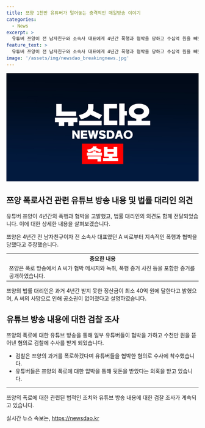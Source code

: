 ```yaml
---
title: 쯔양 1천만 유튜버가 털어놓는 충격적인 매일방송 이야기
categories:
  - News
excerpt: >
  유튜버 쯔양이 전 남자친구와 소속사 대표에게 4년간 폭행과 협박을 당하고 수십억 원을 빼앗겼다는 내용을 공개했습니다. 쯔양은 폭로에 대한 압박과 뒷돈 의혹을 받아 전날 새벽 예고 없는 방송을 시작하며 직접 설명에 나섰습니다. 법률대리인은 4년간 받지 못한 정산금이 최소 40억 원이며 혐의를 받는 유튜버들에 대해 검찰이 수사에 착수했습니다.
feature_text: >
  유튜버 쯔양이 전 남자친구와 소속사 대표에게 4년간 폭행과 협박을 당하고 수십억 원을 빼앗겼다는 내용을 공개했습니다. 쯔양은 폭로에 대한 압박과 뒷돈 의혹을 받아 전날 새벽 예고 없는 방송을 시작하며 직접 설명에 나섰습니다. 법률대리인은 4년간 받지 못한 정산금이 최소 40억 원이며 혐의를 받는 유튜버들에 대해 검찰이 수사에 착수했습니다.
image: '/assets/img/newsdao_breakingnews.jpg'
---
```


<p><img src="/assets/img/newsdao_breakingnews.jpg" alt="pcversion 속보" /></p>

<h2 data-ke-size="size26">쯔양 폭로사건 관련 유튜브 방송 내용 및 법률 대리인 의견</h2>

<p data-ke-size="size16">유튜버 쯔양이 4년간의 폭행과 협박을 고발했고, 법률 대리인의 의견도 함께 전달되었습니다. 이에 대한 상세한 내용을 살펴보겠습니다.</p>

<p data-ke-size="size16">쯔양은 4년간 전 남자친구이자 전 소속사 대표였던 A 씨로부터 지속적인 폭행과 협박을 당했다고 주장했습니다.</p>

<table>
    <tr>
        <td style="text-align: center; height: 17px;"><b>중요한 내용</b></td>
    </tr>
    <tr>
        <td>쯔양은 폭로 방송에서 A 씨가 협박 메시지와 녹취, 폭행 증거 사진 등을 포함한 증거를 공개하였습니다.</td>
    </tr>
</table>

<p data-ke-size="size16">쯔양의 법률 대리인은 과거 4년간 받지 못한 정산금이 최소 40억 원에 달한다고 밝혔으며, A 씨의 사망으로 인해 공소권이 없어졌다고 설명하였습니다.</p>

<h2 data-ke-size="size26">유튜브 방송 내용에 대한 검찰 조사</h2>

<p data-ke-size="size16">쯔양의 폭로에 대한 유튜브 방송을 통해 일부 유튜버들이 협박을 가하고 수천만 원을 뜯어낸 혐의로 검찰에 수사를 받게 되었습니다.</p>

<ul>
    <li>검찰은 쯔양의 과거를 폭로하겠다며 유튜버들을 협박한 혐의로 수사에 착수했습니다.</li>
    <li>유튜버들은 쯔양의 폭로에 대한 압박을 통해 뒷돈을 받았다는 의혹을 받고 있습니다.</li>
</ul>

<hr>

<p data-ke-size="size16">쯔양의 폭로에 대한 관련된 법적인 조치와 유튜브 방송 내용에 대한 검찰 조사가 계속되고 있습니다.</p>
실시간 뉴스 속보는, <a href="https://newsdao.kr" rel="dofollow">https://newsdao.kr</a>


